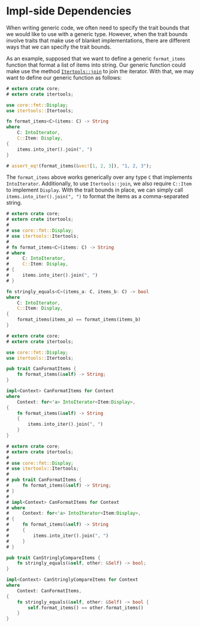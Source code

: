 # Impl-side Dependencies

When writing generic code, we often need to specify the trait bounds that
we would like to use with a generic type. However, when the trait bounds
involve traits that make use of blanket implementations, there are different
ways that we can specify the trait bounds.

As an example, supposed that we want to define a generic `format_items`
function that format a list of items into string. Our generic function could
make use the method
[`Itertools::join`](https://docs.rs/itertools/latest/itertools/trait.Itertools.html#method.join)
to join the iterator. With that, we may want to define our generic function as follows:

```rust
# extern crate core;
# extern crate itertools;

use core::fmt::Display;
use itertools::Itertools;

fn format_items<C>(items: C) -> String
where
    C: IntoIterator,
    C::Item: Display,
{
    items.into_iter().join(", ")
}

# assert_eq!(format_items(&vec![1, 2, 3]), "1, 2, 3");
```

The `format_items` above works generically over any type `C` that implements
`IntoIterator`. Additionally, to use `Itertools::join`, we also require `C::Item`
to implement `Display`. With the trait bounds in place, we can simply call
`items.into_iter().join(", ")` to format the items as a comma-separated string.


```rust
# extern crate core;
# extern crate itertools;
#
# use core::fmt::Display;
# use itertools::Itertools;
#
# fn format_items<C>(items: C) -> String
# where
#     C: IntoIterator,
#     C::Item: Display,
# {
#     items.into_iter().join(", ")
# }

fn stringly_equals<C>(items_a: C, items_b: C) -> bool
where
    C: IntoIterator,
    C::Item: Display,
{
    format_items(items_a) == format_items(items_b)
}
```


```rust
# extern crate core;
# extern crate itertools;

use core::fmt::Display;
use itertools::Itertools;

pub trait CanFormatItems {
    fn format_items(&self) -> String;
}

impl<Context> CanFormatItems for Context
where
    Context: for<'a> IntoIterator<Item:Display>,
{
    fn format_items(&self) -> String
    {
        items.into_iter().join(", ")
    }
}
```



```rust
# extern crate core;
# extern crate itertools;
#
# use core::fmt::Display;
# use itertools::Itertools;
#
# pub trait CanFormatItems {
#     fn format_items(&self) -> String;
# }
#
# impl<Context> CanFormatItems for Context
# where
#     Context: for<'a> IntoIterator<Item:Display>,
# {
#     fn format_items(&self) -> String
#     {
#         items.into_iter().join(", ")
#     }
# }

pub trait CanStringlyCompareItems {
    fn stringly_equals(&self, other: &Self) -> bool;
}

impl<Context> CanStringlyCompareItems for Context
where
    Context: CanFormatItems,
{
    fn stringly_equals(&self, other: &Self) -> bool {
        self.format_items() == other.format_items()
    }
}
```


